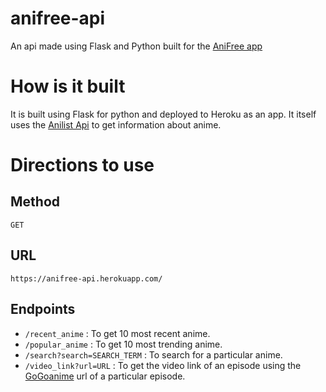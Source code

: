 # anifree-api
An api made using Flask and Python built for the [AniFree app](https://github.com/raunak249/anifree)

# How is it built
It is built using Flask for python and deployed to Heroku as an app. It itself uses the [Anilist Api](https://github.com/AniList/ApiV2-GraphQL-Docs) to get information about anime.

# Directions to use

## Method
 `GET`
## URL
 `https://anifree-api.herokuapp.com/`
## Endpoints
  * `/recent_anime` : To get 10 most recent anime.
  * `/popular_anime` : To get 10 most trending anime.
  * `/search?search=SEARCH_TERM` : To search for a particular anime.
  * `/video_link?url=URL` : To get the video link of an episode using the [GoGoanime](gogoanime.io) url of a particular episode.
